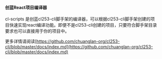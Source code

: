 #### 创蓝React项目编译器

cl-scripts 是创蓝cl253-cli脚手架的编译器，可以根据cl253-cli脚手架创建的项目快速实现react编译功能。即便不是cl253-cli创建的项目，只要符合脚手架目录要求也可以直接用于你的项目中。

更多详情请阅读[https://github.com/chuanglan-org/cl253-cli/blob/master/docs/index.md](https://github.com/chuanglan-org/cl253-cli/blob/master/docs/index.md)
